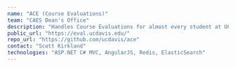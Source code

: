 ```yaml
---
name: "ACE (Course Evaluations)"
team: "CAES Dean's Office"
description: "Handles Course Evaluations for almost every student at UC Davis"
public_url: "https://eval.ucdavis.edu/"
repo_url: "https://github.com/ucdavis/ace"
contact: "Scott Kirkland"
technologies: "ASP.NET C# MVC, AngularJS, Redis, ElasticSearch"
---
```

